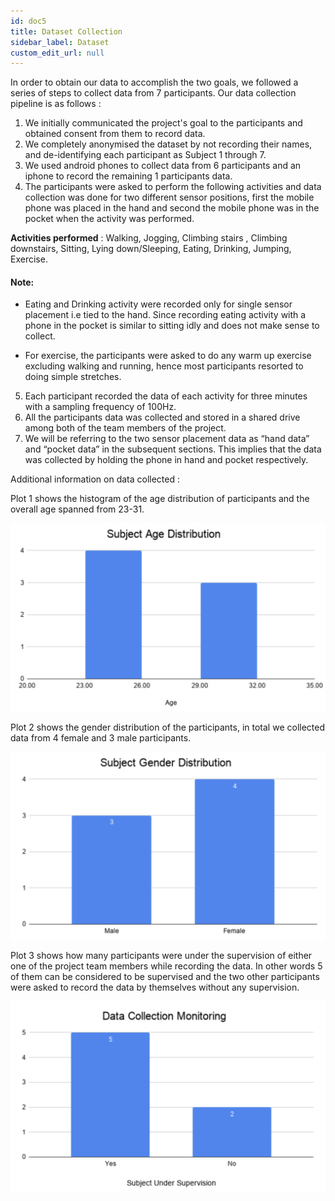 ```yaml
---
id: doc5
title: Dataset Collection
sidebar_label: Dataset 
custom_edit_url: null
---
```


In order to obtain our data to accomplish the two goals, we followed a series of steps to collect data from 7 participants. Our data collection pipeline is as follows :

1. We initially communicated the project's goal to the participants and obtained consent from them to record data. 
2. We completely anonymised the dataset by not recording their names, and de-identifying each participant as Subject 1 through 7.
3. We used android phones to collect data from 6 participants and an iphone to record the remaining 1 participants data.
4. The participants were asked to perform the following activities and data collection was done for two different sensor positions, first the mobile phone was placed in the hand and second the mobile phone was in the pocket when the activity was performed. 

**Activities performed** : Walking, Jogging, Climbing stairs , Climbing downstairs, Sitting, Lying down/Sleeping, Eating, Drinking, Jumping, Exercise.

#### Note: 
* Eating and Drinking activity were recorded only for single sensor placement i.e tied to the hand. Since recording eating activity with a phone in the pocket is similar to sitting idly and does not make sense to collect. 

* For exercise, the participants were asked to do any warm up exercise excluding walking and running, hence most participants resorted to doing simple stretches.

5. Each participant recorded the data of each activity for three minutes with a sampling frequency of 100Hz. 
6. All the participants data was collected and stored in a shared drive among both of the team members of the project.
7. We will be referring to the two sensor placement data as “hand data” and “pocket data” in the subsequent sections. This implies that the data was collected by holding the phone in hand and pocket respectively.


Additional information on data collected : 

Plot 1 shows the histogram of the age distribution of participants and the overall age spanned from 23-31.

![img](../static/img/age.png)

Plot 2 shows the gender distribution of the participants, in total we collected data from 4 female and 3 male participants.


![img](../static/img/gender.png)

Plot 3 shows how many participants were under the supervision of either one of the project team members while recording the data. In other words 5 of them can be considered to be supervised and the two other participants were asked to record the data by themselves without any supervision.

![img](../static/img/supr.png)
